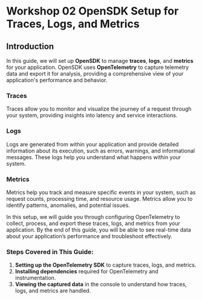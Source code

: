 # Workshop 02 OpenSDK Setup for Traces, Logs, and Metrics

## Introduction

In this guide, we will set up **OpenSDK** to manage **traces**, **logs**, and **metrics** for your application. OpenSDK uses **OpenTelemetry** to capture telemetry data and export it for analysis, providing a comprehensive view of your application's performance and behavior.

### **Traces**
Traces allow you to monitor and visualize the journey of a request through your system, providing insights into latency and service interactions.

### **Logs**
Logs are generated from within your application and provide detailed information about its execution, such as errors, warnings, and informational messages. These logs help you understand what happens within your system.

### **Metrics**
Metrics help you track and measure specific events in your system, such as request counts, processing time, and resource usage. Metrics allow you to identify patterns, anomalies, and potential issues.

In this setup, we will guide you through configuring OpenTelemetry to collect, process, and export these traces, logs, and metrics from your application. By the end of this guide, you will be able to see real-time data about your application’s performance and troubleshoot effectively.

### Steps Covered in This Guide:
1. **Setting up the OpenTelemetry SDK** to capture traces, logs, and metrics.
2. **Installing dependencies** required for OpenTelemetry and instrumentation.
3. **Viewing the captured data** in the console to understand how traces, logs, and metrics are handled.

